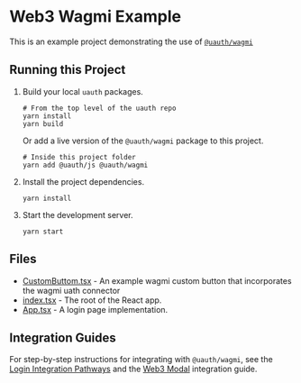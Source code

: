 # Web3 Wagmi Example

This is an example project demonstrating the use of [`@uauth/wagmi`](../../packages/wagmi/)

## Running this Project

1. Build your local `uauth` packages.
    ```shell
    # From the top level of the uauth repo
    yarn install
    yarn build
    ```    
    Or add a live version of the `@uauth/wagmi` package to this project.
    ```shell
    # Inside this project folder
    yarn add @uauth/js @uauth/wagmi
    ```

2. Install the project dependencies.
    ```shell
    yarn install
    ```

3. Start the development server.
    ```shell
    yarn start
    ```

## Files

- [CustomButtom.tsx](./src/components/CustomButtom.tsx) - An example wagmi custom button that incorporates the wagmi uath connector
- [index.tsx](./src/index.tsx) - The root of the React app.
- [App.tsx](./src/App.tsx) - A login page implementation.

## Integration Guides

For step-by-step instructions for integrating with `@uauth/wagmi`, see the [Login Integration Pathways](https://docs.unstoppabledomains.com/login-with-unstoppable/get-started-login/integration-pathways/) and the [Web3 Modal](https://docs.unstoppabledomains.com/login-with-unstoppable/login-integration-guides/web3-modal-guide/) integration guide.
